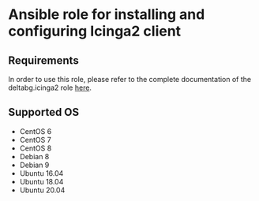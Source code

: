 # Ansible role for installing and configuring Icinga2 client

## Requirements

In order to use this role, please refer to the complete documentation of the deltabg.icinga2 role [here](https://github.com/DeltaBG/ansible-role-icinga2).

## Supported OS

* CentOS 6
* CentOS 7
* CentOS 8
* Debian 8
* Debian 9
* Ubuntu 16.04
* Ubuntu 18.04
* Ubuntu 20.04
